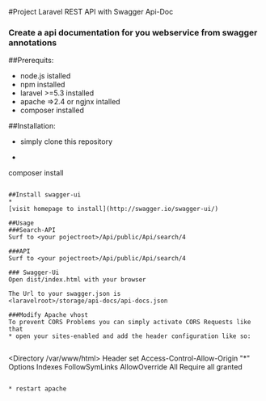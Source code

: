  #Project Laravel REST API with Swagger Api-Doc 
### Create a api documentation for you webservice from swagger annotations

##Prerequits:
* node.js istalled
* npm installed
* laravel >=5.3 installed
* apache =>2.4 or ngjnx intalled
* composer installed

##Installation:
* simply clone this repository

* ```
composer install
```

##Install swagger-ui
* 
[visit homepage to install](http://swagger.io/swagger-ui/)

##Usage
###Search-API
Surf to <your pojectroot>/Api/public/Api/search/4

###API
Surf to <your pojectroot>/Api/public/Api/search/4

### Swagger-Ui 
Open dist/index.html with your browser 

The Url to your swagger.json is 
<laravelroot>/storage/api-docs/api-docs.json

###Modify Apache vhost
To prevent CORS Problems you can simply activate CORS Requests like that
* open your sites-enabled and add the header configuration like so:


```
<Directory /var/www/html>
                Header set Access-Control-Allow-Origin "*"
                Options Indexes FollowSymLinks
                AllowOverride All
                Require all granted
</Directory>
```

* restart apache


